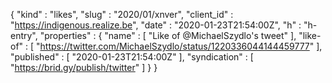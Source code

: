{
  "kind" : "likes",
  "slug" : "2020/01/xnver",
  "client_id" : "https://indigenous.realize.be",
  "date" : "2020-01-23T21:54:00Z",
  "h" : "h-entry",
  "properties" : {
    "name" : [ "Like of @MichaelSzydlo's tweet" ],
    "like-of" : [ "https://twitter.com/MichaelSzydlo/status/1220336044144459777" ],
    "published" : [ "2020-01-23T21:54:00Z" ],
    "syndication" : [ "https://brid.gy/publish/twitter" ]
  }
}
